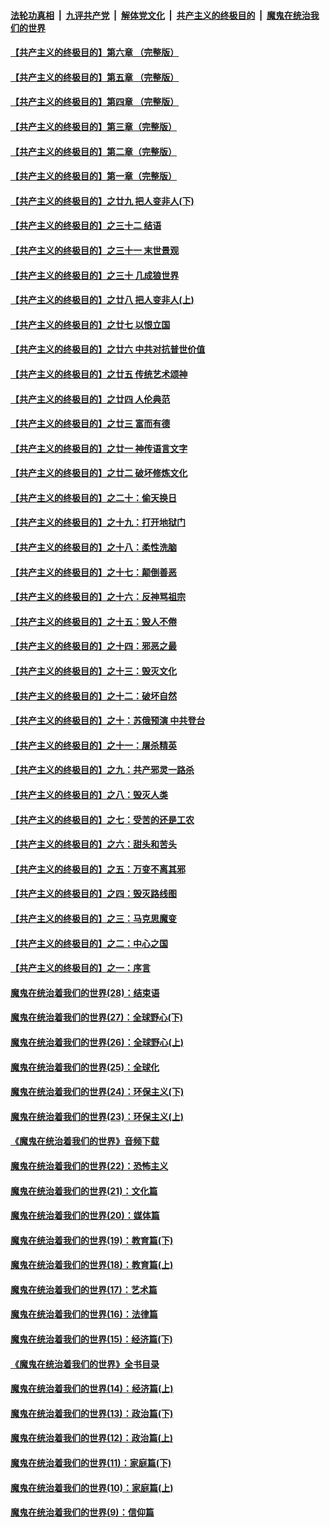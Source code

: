 ####  [法轮功真相](../../../../basic/blob/master/README.md?t=01281939) &nbsp;|&nbsp; [九评共产党](../../../../9ping.md/blob/master/README.md?t=01281939) &nbsp;|&nbsp; [解体党文化](../../../../jtdwh.md/blob/master/README.md?t=01281939)  &nbsp;|&nbsp; [共产主义的终极目的](../../../../gczydzjmd.md/blob/master/README.md?t=01281939) &nbsp;|&nbsp; [魔鬼在统治我们的世界](../../../../mgztzwmdsj.md/blob/master/README.md?t=01281939) 

#### [【共产主义的终极目的】第六章 （完整版）](../pages/nsc422/n11428913.md?t=01281939) 

#### [【共产主义的终极目的】第五章 （完整版）](../pages/nsc422/n11428912.md?t=01281939) 

#### [【共产主义的终极目的】第四章 （完整版）](../pages/nsc422/n11428907.md?t=01281939) 

#### [【共产主义的终极目的】第三章（完整版）](../pages/nsc422/n11428848.md?t=01281939) 

#### [【共产主义的终极目的】第二章（完整版）](../pages/nsc422/n11428831.md?t=01281939) 

#### [【共产主义的终极目的】第一章（完整版）](../pages/nsc422/n11417651.md?t=01281939) 

#### [【共产主义的终极目的】之廿九 把人变非人(下)](../pages/nsc422/n11344140.md?t=01281939) 

#### [【共产主义的终极目的】之三十二 结语](../pages/nsc422/n11360535.md?t=01281939) 

#### [【共产主义的终极目的】之三十一 末世景观](../pages/nsc422/n11351129.md?t=01281939) 

#### [【共产主义的终极目的】之三十 几成狼世界](../pages/nsc422/n11348280.md?t=01281939) 

#### [【共产主义的终极目的】之廿八 把人变非人(上)](../pages/nsc422/n11340492.md?t=01281939) 

#### [【共产主义的终极目的】之廿七 以恨立国](../pages/nsc422/n11336944.md?t=01281939) 

#### [【共产主义的终极目的】之廿六 中共对抗普世价值](../pages/nsc422/n11324785.md?t=01281939) 

#### [【共产主义的终极目的】之廿五 传统艺术颂神](../pages/nsc422/n11296396.md?t=01281939) 

#### [【共产主义的终极目的】之廿四 人伦典范](../pages/nsc422/n11296397.md?t=01281939) 

#### [【共产主义的终极目的】之廿三 富而有德](../pages/nsc422/n11283598.md?t=01281939) 

#### [【共产主义的终极目的】之廿一 神传语言文字](../pages/nsc422/n11263265.md?t=01281939) 

#### [【共产主义的终极目的】之廿二 破坏修炼文化](../pages/nsc422/n11245728.md?t=01281939) 

#### [【共产主义的终极目的】之二十：偷天换日](../pages/nsc422/n11238846.md?t=01281939) 

#### [【共产主义的终极目的】之十九：打开地狱门](../pages/nsc422/n11206376.md?t=01281939) 

#### [【共产主义的终极目的】之十八：柔性洗脑](../pages/nsc422/n11199994.md?t=01281939) 

#### [【共产主义的终极目的】之十七：颠倒善恶](../pages/nsc422/n11179782.md?t=01281939) 

#### [【共产主义的终极目的】之十六：反神骂祖宗](../pages/nsc422/n11166798.md?t=01281939) 

#### [【共产主义的终极目的】之十五：毁人不倦](../pages/nsc422/n11166792.md?t=01281939) 

#### [【共产主义的终极目的】之十四：邪恶之最](../pages/nsc422/n11150249.md?t=01281939) 

#### [【共产主义的终极目的】之十三：毁灭文化](../pages/nsc422/n11135227.md?t=01281939) 

#### [【共产主义的终极目的】之十二：破坏自然](../pages/nsc422/n11135214.md?t=01281939) 

#### [【共产主义的终极目的】之十：苏俄预演 中共登台](../pages/nsc422/n11118424.md?t=01281939) 

#### [【共产主义的终极目的】之十一：屠杀精英](../pages/nsc422/n11118442.md?t=01281939) 

#### [【共产主义的终极目的】之九：共产邪灵一路杀](../pages/nsc422/n11114139.md?t=01281939) 

#### [【共产主义的终极目的】之八：毁灭人类](../pages/nsc422/n11108503.md?t=01281939) 

#### [【共产主义的终极目的】之七：受苦的还是工农](../pages/nsc422/n11101809.md?t=01281939) 

#### [【共产主义的终极目的】之六：甜头和苦头](../pages/nsc422/n11096971.md?t=01281939) 

#### [【共产主义的终极目的】之五：万变不离其邪](../pages/nsc422/n11091285.md?t=01281939) 

#### [【共产主义的终极目的】之四：毁灭路线图](../pages/nsc422/n11086284.md?t=01281939) 

#### [【共产主义的终极目的】之三：马克思魔变](../pages/nsc422/n11061941.md?t=01281939) 

#### [【共产主义的终极目的】之二：中心之国](../pages/nsc422/n11047728.md?t=01281939) 

#### [【共产主义的终极目的】之一：序言](../pages/nsc422/n11086077.md?t=01281939) 

#### [魔鬼在统治着我们的世界(28)：结束语](../pages/nsc422/n10936246.md?t=01281939) 

#### [魔鬼在统治着我们的世界(27)：全球野心(下)](../pages/nsc422/n10928319.md?t=01281939) 

#### [魔鬼在统治着我们的世界(26)：全球野心(上)](../pages/nsc422/n10900318.md?t=01281939) 

#### [魔鬼在统治着我们的世界(25)：全球化](../pages/nsc422/n10788205.md?t=01281939) 

#### [魔鬼在统治着我们的世界(24)：环保主义(下)](../pages/nsc422/n10695307.md?t=01281939) 

#### [魔鬼在统治着我们的世界(23)：环保主义(上)](../pages/nsc422/n10688613.md?t=01281939) 

#### [《魔鬼在统治着我们的世界》音频下载](../pages/nsc422/n10635553.md?t=01281939) 

#### [魔鬼在统治着我们的世界(22)：恐怖主义](../pages/nsc422/n10614727.md?t=01281939) 

#### [魔鬼在统治着我们的世界(21)：文化篇](../pages/nsc422/n10597706.md?t=01281939) 

#### [魔鬼在统治着我们的世界(20)：媒体篇](../pages/nsc422/n10586579.md?t=01281939) 

#### [魔鬼在统治着我们的世界(19)：教育篇(下)](../pages/nsc422/n10564808.md?t=01281939) 

#### [魔鬼在统治着我们的世界(18)：教育篇(上)](../pages/nsc422/n10526970.md?t=01281939) 

#### [魔鬼在统治着我们的世界(17)：艺术篇](../pages/nsc422/n10499093.md?t=01281939) 

#### [魔鬼在统治着我们的世界(16)：法律篇](../pages/nsc422/n10485969.md?t=01281939) 

#### [魔鬼在统治着我们的世界(15)：经济篇(下)](../pages/nsc422/n10469975.md?t=01281939) 

#### [《魔鬼在统治着我们的世界》全书目录](../pages/nsc422/n10464261.md?t=01281939) 

#### [魔鬼在统治着我们的世界(14)：经济篇(上)](../pages/nsc422/n10457370.md?t=01281939) 

#### [魔鬼在统治着我们的世界(13)：政治篇(下)](../pages/nsc422/n10448270.md?t=01281939) 

#### [魔鬼在统治着我们的世界(12)：政治篇(上)](../pages/nsc422/n10444576.md?t=01281939) 

#### [魔鬼在统治着我们的世界(11)：家庭篇(下)](../pages/nsc422/n10440961.md?t=01281939) 

#### [魔鬼在统治着我们的世界(10)：家庭篇(上)](../pages/nsc422/n10435448.md?t=01281939) 

#### [魔鬼在统治着我们的世界(9)：信仰篇](../pages/nsc422/n10432159.md?t=01281939) 

